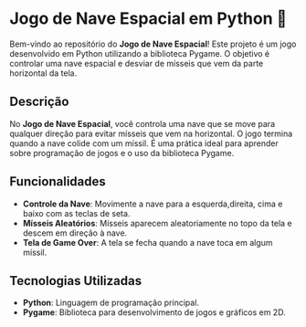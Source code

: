 # Jogo de Nave Espacial em Python 🚀

Bem-vindo ao repositório do **Jogo de Nave Espacial**! Este projeto é um jogo desenvolvido em Python utilizando a biblioteca Pygame. O objetivo é controlar uma nave espacial e desviar de mísseis que vem da parte horizontal da tela.

## Descrição

No **Jogo de Nave Espacial**, você controla uma nave que se move para qualquer direção para evitar mísseis que vem na horizontal. O jogo termina quando a nave colide com um míssil. É uma prática ideal para aprender sobre programação de jogos e o uso da biblioteca Pygame.

## Funcionalidades

- **Controle da Nave**: Movimente a nave para a esquerda,direita, cima e baixo com as teclas de seta.
- **Mísseis Aleatórios**: Mísseis aparecem aleatoriamente no topo da tela e descem em direção à nave.
- **Tela de Game Over**: A tela se fecha quando a nave toca em algum míssil.

## Tecnologias Utilizadas

- **Python**: Linguagem de programação principal.
- **Pygame**: Biblioteca para desenvolvimento de jogos e gráficos em 2D.

